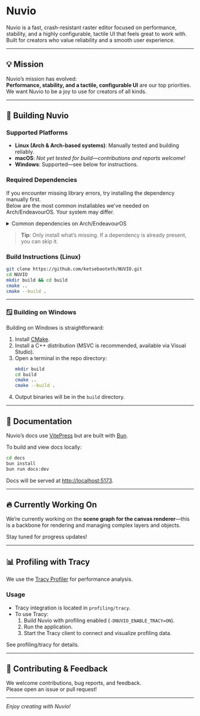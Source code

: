 # Nuvio

Nuvio is a fast, crash-resistant raster editor focused on performance, stability, and a highly configurable, tactile UI that feels great to work with. Built for creators who value reliability and a smooth user experience.

---

## 💡 Mission

Nuvio’s mission has evolved:  
**Performance, stability, and a tactile, configurable UI** are our top priorities. We want Nuvio to be a joy to use for creators of all kinds.

---

## 🚀 Building Nuvio

### Supported Platforms

- **Linux (Arch & Arch-based systems)**: Manually tested and building reliably.
- **macOS**: _Not yet tested for build—contributions and reports welcome!_
- **Windows**: Supported—see below for instructions.

### Required Dependencies

If you encounter missing library errors, try installing the dependency manually first.  
Below are the most common installables we've needed on Arch/EndeavourOS. Your system may differ.

<details>
<summary>Common dependencies on Arch/EndeavourOS</summary>

```
sudo pacman -S base-devel cmake git gcc make pkgconf \
libglvnd glew glfw-x11 mesa glm freetype2 libpng \
zlib libjpeg-turbo libtiff libwebp openexr libspng \
gtk3 tracy
```

</details>

> **Tip:** Only install what’s missing. If a dependency is already present, you can skip it.

### Build Instructions (Linux)

```sh
git clone https://github.com/ketsebaoteth/NUVIO.git
cd NUVIO
mkdir build && cd build
cmake ..
cmake --build .
```

---

### 🪟 Building on Windows

Building on Windows is straightforward:

1. Install [CMake](https://cmake.org/download/).
2. Install a C++ distribution (MSVC is recommended, available via Visual Studio).
3. Open a terminal in the repo directory:
    ```sh
    mkdir build
    cd build
    cmake ..
    cmake --build .
    ```
4. Output binaries will be in the `build` directory.

---

## 📑 Documentation

Nuvio’s docs use [VitePress](https://vitepress.dev/) but are built with [Bun](https://bun.sh/).

To build and view docs locally:

```sh
cd docs
bun install
bun run docs:dev
```

Docs will be served at [http://localhost:5173](http://localhost:5173).

---

## 🔥 Currently Working On

We’re currently working on the **scene graph for the canvas renderer**—this is a backbone for rendering and managing complex layers and objects.

Stay tuned for progress updates!

---

## 📊 Profiling with Tracy

We use the [Tracy Profiler](https://github.com/wolfpld/tracy) for performance analysis.

### Usage

- Tracy integration is located in `profiling/tracy`.
- To use Tracy:
    1. Build Nuvio with profiling enabled (`-DNUVIO_ENABLE_TRACY=ON`).
    2. Run the application.
    3. Start the Tracy client to connect and visualize profiling data.

See profiling/tracy for details.

---

## 💬 Contributing & Feedback

We welcome contributions, bug reports, and feedback.  
Please open an issue or pull request!

---

_Enjoy creating with Nuvio!_
